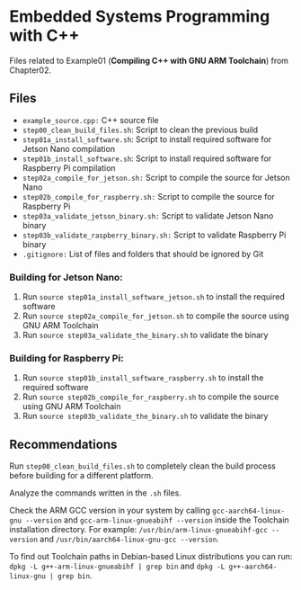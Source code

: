 # Embedded Systems Programming with C++

Files related to Example01 (**Compiling C++ with GNU ARM Toolchain**) from Chapter02.

## Files

* `example_source.cpp:` C++ source file
* `step00_clean_build_files.sh`: Script to clean the previous build
* `step01a_install_software.sh`: Script to install required software for Jetson Nano compilation
* `step01b_install_software.sh`: Script to install required software for Raspberry Pi compilation
* `step02a_compile_for_jetson.sh:` Script to compile the source for Jetson Nano
* `step02b_compile_for_raspberry.sh:` Script to compile the source for Raspberry Pi
* `step03a_validate_jetson_binary.sh:` Script to validate Jetson Nano binary
* `step03b_validate_raspberry_binary.sh:` Script to validate Raspberry Pi binary
* `.gitignore:` List of files and folders that should be ignored by Git

### Building for Jetson Nano:

1. Run `source step01a_install_software_jetson.sh` to install the required software
2. Run `source step02a_compile_for_jetson.sh` to compile the source using GNU ARM Toolchain
3. Run `source step03a_validate_the_binary.sh` to validate the binary

### Building for Raspberry Pi:

1. Run `source step01b_install_software_raspberry.sh` to install the required software
2. Run `source step02b_compile_for_raspberry.sh` to compile the source using GNU ARM Toolchain
3. Run `source step03b_validate_the_binary.sh` to validate the binary

## Recommendations

Run `step00_clean_build_files.sh` to completely clean the build process before building for a different platform.

Analyze the commands written in the `.sh` files.

Check the ARM GCC version in your system by calling `gcc-aarch64-linux-gnu --version` and `gcc-arm-linux-gnueabihf --version` inside the Toolchain installation directory. For example: `/usr/bin/arm-linux-gnueabihf-gcc --version` and `/usr/bin/aarch64-linux-gnu-gcc --version`.

To find out Toolchain paths in Debian-based Linux distributions you can run: `dpkg -L g++-arm-linux-gnueabihf | grep bin` and `dpkg -L g++-aarch64-linux-gnu | grep bin`.

